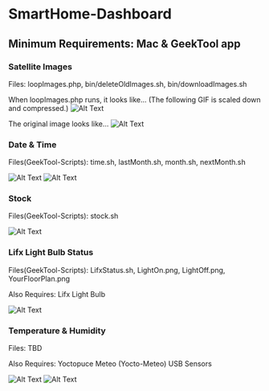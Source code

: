 # SmartHome-Dashboard

## Minimum Requirements: Mac & GeekTool app

### Satellite Images
Files: loopImages.php, bin/deleteOldImages.sh, bin/downloadImages.sh

When loopImages.php runs, it looks like... (The following GIF is scaled down and compressed.)
![Alt Text](https://github.com/V0lD/SmartHome-Dashboard/raw/master/images/Australia.gif)

The original image looks like...
![Alt Text](https://github.com/V0lD/SmartHome-Dashboard/raw/master/images/australia_true_color_20160827183000.jpg)


### Date & Time
Files(GeekTool-Scripts): time.sh, lastMonth.sh, month.sh, nextMonth.sh

![Alt Text](https://github.com/V0lD/SmartHome-Dashboard/raw/master/images/Time.png)
![Alt Text](https://github.com/V0lD/SmartHome-Dashboard/raw/master/images/Date.png)


### Stock
Files(GeekTool-Scripts): stock.sh

![Alt Text](https://github.com/V0lD/SmartHome-Dashboard/raw/master/images/Stock.png)


### Lifx Light Bulb Status
Files(GeekTool-Scripts): LifxStatus.sh, LightOn.png, LightOff.png, YourFloorPlan.png

Also Requires: Lifx Light Bulb

![Alt Text](https://github.com/V0lD/SmartHome-Dashboard/raw/master/images/LifxStatus.png)


### Temperature & Humidity
Files: TBD

Also Requires: Yoctopuce Meteo (Yocto-Meteo) USB Sensors

![Alt Text](https://github.com/V0lD/SmartHome-Dashboard/raw/master/images/CurrentTempHumidity.png)
![Alt Text](https://github.com/V0lD/SmartHome-Dashboard/raw/master/images/TempHumidity.png)
